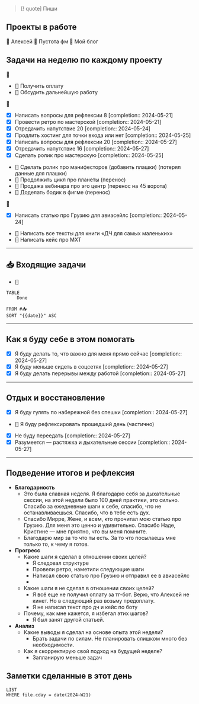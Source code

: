 > [! quote] Пиши
> 
## Проекты в работе
🔴 Алексей
🔴 Пустота фм
🔴 Мой блог

## Задачи на неделю по каждому проекту
🔴
- [] Получить оплату
- [] Обсудить дальнейшую работу

🔴
- [x] Написать вопросы для рефлексии 8  [completion:: 2024-05-21]
- [x] Провести ретро по мастерской  [completion:: 2024-05-21]
- [x] Отредачить напутствие 20  [completion:: 2024-05-24]
- [x] Продлить хостинг для точки входа или нет  [completion:: 2024-05-25]
- [x] Написать вопросы для рефлексии 20  [completion:: 2024-05-27]
- [x] Отредачить напутствие 16  [completion:: 2024-05-27]
- [x] Сделать ролик про мастерскую  [completion:: 2024-05-25]
- [] Сделать ролик про манифесторов (добавить плашки) (потерял данные для плашки)
- [] Продолжить цикл про планеты (перенос)
- [] Продажа вебинара про эго центр (перенос на 45 ворота)
- [] Доделать бодик в фигме (перенос)

🔴
- [x] Написать статью про Грузию для авиасейлс  [completion:: 2024-05-24]
- [] Написать все тексты для книги «ДЧ для самых маленьких»
- [] Написать кейс про МХТ
---
## 📥 Входящие задачи
- [] 



```dataview
TABLE
	Done
	
FROM #📥
SORT "{{date}}" ASC
```
---
## Как я буду себе в этом помогать
- [x] Я буду делать то, что важно для меня прямо сейчас  [completion:: 2024-05-27]
- [x] Я буду меньше сидеть в соцсетях  [completion:: 2024-05-27]
- [x] Я буду делать перерывы между работой  [completion:: 2024-05-27]

---
## Отдых и восстановление
- [x] Я буду гулять по набережной без спешки  [completion:: 2024-05-27]
- [] Я буду рефлексировать прошедший день (частично)
- [x] Не буду переедать  [completion:: 2024-05-27]
- [x] Разумеется — растяжка и дыхательные сессии  [completion:: 2024-05-27]

---
## Подведение итогов и рефлексия
- **Благодарность**
	- Это была славная неделя. Я благодарю себя за дыхательные сессии, на этой недели было 100 дней практики, это сильно. Спасибо за ежедневные шаги к себе, спасибо, что не останавливаешься. Спасибо, что в тебе есть дух.
	- Спасибо Мирре, Жене, и всем, кто прочитал мою статью про Грузию. Для меня это ценно и удивительно. Спасибо Наде, Кристине — мне приятно, что вы меня помните. 
	- Благодарю мир за то что ты есть. За то что посылаешь мне только то, к чему я готов.
- **Прогресс**
	- Какие шаги я сделал в отношении своих целей?
		- Я следовал структуре
		- Провели ретро, наметили следующие шаги
		- Написал свою статью про Грузию и отправил ее в авиасейлс
		- 
	- Какие шаги я не сделал в отношении своих целей?
		- Я всё еще не получил оплату за тг-бот. Верю, что Алексей не кинет. Но в следующий раз возьму предоплату.
		- Я не написал текст про дч и кейс по боту
	- Почему, как мне кажется, я избегал этих шагов?
		- Я был занят другой статьей. 
- **Анализ**
	- Какие выводы я сделал на основе опыта этой недели?
		- Брать задачи по силам. Не планировать слишком много без необходимости.
	- Как я скорректирую свой подход на будущей неделе?
		- Запланирую меньше задач


## Заметки сделанные в этот день
```dataview
LIST
WHERE file.cday = date(2024-W21)
```
